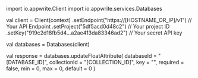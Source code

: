 import io.appwrite.Client
import io.appwrite.services.Databases

val client = Client(context)
    .setEndpoint("https://[HOSTNAME_OR_IP]/v1") // Your API Endpoint
    .setProject("5df5acd0d48c2") // Your project ID
    .setKey("919c2d18fb5d4...a2ae413da83346ad2") // Your secret API key

val databases = Databases(client)

val response = databases.updateFloatAttribute(
    databaseId = "[DATABASE_ID]",
    collectionId = "[COLLECTION_ID]",
    key = "",
    required = false,
    min = 0,
    max = 0,
    default = 0
)
